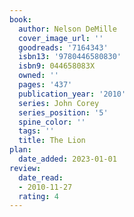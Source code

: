 ```yaml
---
book:
  author: Nelson DeMille
  cover_image_url: ''
  goodreads: '7164343'
  isbn13: '9780446580830'
  isbn9: 044658083X
  owned: ''
  pages: '437'
  publication_year: '2010'
  series: John Corey
  series_position: '5'
  spine_color: ''
  tags: ''
  title: The Lion
plan:
  date_added: 2023-01-01
review:
  date_read:
  - 2010-11-27
  rating: 4
---
```

